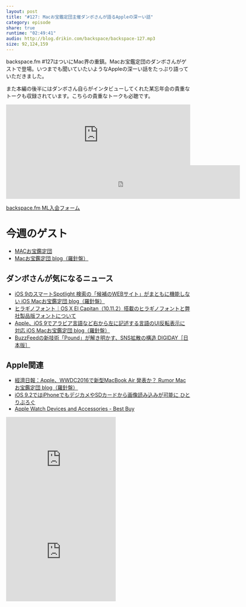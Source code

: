 ```yaml
---
layout: post
title: "#127: Macお宝鑑定団主催ダンボさんが語るAppleの深ーい話"
category: episode
share: true
runtime: "02:49:41"
audio: http://blog.drikin.com/backspace/backspace-127.mp3
size: 92,124,159
---
```


backspace.fm #127はついにMac界の重鎮。Macお宝鑑定団のダンボさんがゲストで登場。いつまでも聞いていたいようなAppleの深ーい話をたっぷり語っていただきました。

また本編の後半にはダンボさん自らがインタビューしてくれた某忘年会の貴重なトークも収録されています。こちらの貴重なトークも必聴です。

<iframe width="100%" height="166" scrolling="no" frameborder="no" src="https://w.soundcloud.com/player/?url=https%3A//api.soundcloud.com/tracks/237473610&amp;color=ff5500&amp;auto_play=false&amp;hide_related=false&amp;show_comments=true&amp;show_user=true&amp;show_reposts=false"></iframe>
<iframe src="http://backspace.fm/subscribes.html" width="127%" height="92" scrolling="no" frameborder="0"></iframe>

[backspace.fm ML入会フォーム](http://backspace.us11.list-manage.com/subscribe?u=09c933bd3997c1d16dbed156a&id=84b6529b91)

# 今週のゲスト

- [MACお宝鑑定団](http://www.macotakara.jp/)
- [Macお宝鑑定団 blog（羅針盤）](http://www.macotakara.jp/blog/)

## ダンボさんが気になるニュース

* [iOS 9のスマートSpotlight 検索の「候補のWEBサイト」がまともに機能しない  iOS  Macお宝鑑定団 blog（羅針盤）](http://www.macotakara.jp/blog/category-54/entry-28187.html)
* [ヒラギノフォント｜OS X El Capitan（10.11.2）搭載のヒラギノフォントと弊社製品版フォントについて](http://www.screen.co.jp/ga_product/sento/support/otf_osx_El_Capitan.html)
* [Apple、iOS 9でアラビア言語など右から左に記述する言語のUI反転表示に対応  iOS  Macお宝鑑定団 blog（羅針盤）](http://www.macotakara.jp/blog/category-54/entry-27149.html)
* [BuzzFeedの新技術「Pound」が解き明かす、SNS拡散の構造  DIGIDAY［日本版］](http://digiday.jp/publishers/buzzfeed_pound/)

## Apple関連

* [經濟日報：Apple、WWDC2016で新型MacBook Air 発表か？  Rumor  Macお宝鑑定団 blog（羅針盤）](http://www.macotakara.jp/blog/rumor/entry-28663.html)
* [iOS 9.2ではiPhoneでもデジカメやSDカードから画像読み込みが可能に  ひとりぶろぐ](http://hitoriblog.com/?p=32581)
* [Apple Watch Devices and Accessories - Best Buy](http://www.bestbuy.com/site/wearable-technology/apple-watch-device-accessories/pcmcat748300489081.c?id=pcmcat748300489081&ref=199&loc=SnlbqrT3b2s&acampID=1&siteID=SnlbqrT3b2s-KEqjjKc99VD_vLRb0Qk.5A)


<iframe src="http://rcm-fe.amazon-adsystem.com/e/cm?t=driftking-22&o=9&p=12&l=bn1&mode=videogames-jp&browse=637394&fc1=000000&lt1=_blank&lc1=3366FF&bg1=FFFFFF&f=ifr" marginwidth="0" marginheight="0" width="300" height="252" border="0" frameborder="0" style="border:none;" scrolling="no"></iframe>
<iframe src="http://rcm-fe.amazon-adsystem.com/e/cm?t=driftking-22&o=9&p=12&l=bn1&mode=computers-jp&browse=2127212790&fc1=000000&lt1=_blank&lc1=3366FF&bg1=FFFFFF&f=ifr" marginwidth="0" marginheight="0" width="300" height="252" border="0" frameborder="0" style="border:none;" scrolling="no"></iframe>
